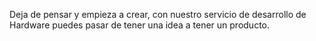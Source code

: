 Deja de pensar y empieza a crear, con nuestro servicio de desarrollo de Hardware puedes pasar de tener una idea a tener un producto. 
